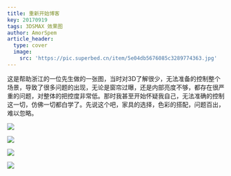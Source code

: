 ```yaml
---
title: 重新开始博客
key: 20170919
tags: 3DSMAX 效果图
author: AmorSpem
article_header:
  type: cover
  image:
    src: 'https://pic.superbed.cn/item/5e04db5676085c3289774363.jpg'
---
```


​	这是帮助浙江的一位先生做的一张图，当时对3D了解很少，无法准备的控制整个场景，导致了很多问题的出现，无论是窗帘过曝，还是内部亮度不够，都存在很严重的问题，对整体的把控度非常低。那时我甚至开始怀疑我自己，无法准确的控制这一切，仿佛一切都白学了。
​	先说这个吧，家具的选择，色彩的搭配，问题百出，难以忽略。

<!--more-->

![](https://pic2.superbed.cn/item/5e04db7976085c3289774c14.jpg)

![](https://pic2.superbed.cn/item/5e04db8676085c3289774fc6.jpg)

![](https://pic.superbed.cn/item/5e04db9376085c32897752cf.jpg)

![](https://pic3.superbed.cn/item/5e04db9c76085c328977562c.jpg)